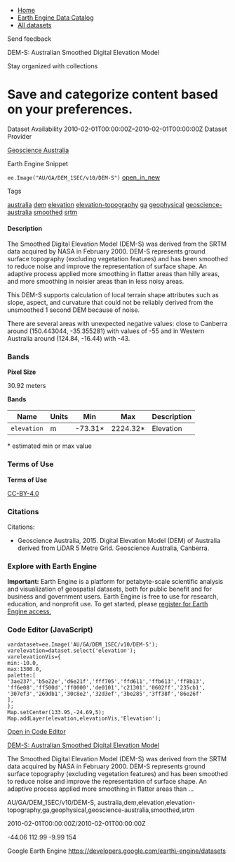 



* [Home](https://developers.google.com/)
* [Earth Engine Data Catalog](https://developers.google.com/earth-engine/datasets)
* [All datasets](https://developers.google.com/earth-engine/datasets/catalog)





 
 
 Send feedback
 
 

DEM\-S: Australian Smoothed Digital Elevation Model


 
 Stay organized with collections
 

 
 Save and categorize content based on your preferences.
=====================================================================================================================================================








Dataset Availability
2010\-02\-01T00:00:00Z–2010\-02\-01T00:00:00Z
Dataset Provider


[Geoscience Australia](https://www.ga.gov.au/metadata-gateway/metadata/record/72759/)



Earth Engine Snippet


`ee.Image("AU/GA/DEM_1SEC/v10/DEM-S")` 
[open\_in\_new](https://code.earthengine.google.com/?scriptPath=Examples:Datasets/AU/AU_GA_DEM_1SEC_v10_DEM-S)





Tags


[australia](/earth-engine/datasets/tags/australia)
[dem](/earth-engine/datasets/tags/dem)
[elevation](/earth-engine/datasets/tags/elevation)
[elevation\-topography](/earth-engine/datasets/tags/elevation-topography)
[ga](/earth-engine/datasets/tags/ga)
[geophysical](/earth-engine/datasets/tags/geophysical)
[geoscience\-australia](/earth-engine/datasets/tags/geoscience-australia)
[smoothed](/earth-engine/datasets/tags/smoothed)
[srtm](/earth-engine/datasets/tags/srtm)








#### Description



The Smoothed Digital Elevation Model (DEM\-S) was derived
from the SRTM data acquired by NASA in February 2000\. DEM\-S represents
ground surface topography (excluding vegetation features) and has
been smoothed to reduce noise and improve the representation of
surface shape. An adaptive process applied more smoothing in flatter
areas than hilly areas, and more smoothing in noisier areas than
in less noisy areas.


This DEM\-S supports calculation of local terrain shape attributes
such as slope, aspect, and curvature that could not be reliably
derived from the unsmoothed 1 second DEM because of noise.


There are several areas with unexpected negative values: close to
Canberra around (150\.443044, \-35\.355281\) with values of \-55 and in Western
Australia around (124\.84, \-16\.44\) with \-43\.





### Bands



**Pixel Size**
  
30\.92 meters



**Bands**




| Name | Units | Min | Max | Description |
| --- | --- | --- | --- | --- |
| `elevation` | m | \-73\.31\* | 2224\.32\* | Elevation |


 \* estimated min or max value


### Terms of Use


**Terms of Use**


[CC\-BY\-4\.0](https://spdx.org/licenses/CC-BY-4.0.html)




### Citations



Citations:
* Geoscience Australia, 2015\. Digital Elevation Model (DEM) of Australia
derived from LiDAR 5 Metre Grid. Geoscience Australia, Canberra.





### Explore with Earth Engine


**Important:** 
 Earth Engine is a platform for petabyte\-scale scientific analysis and visualization of
 geospatial datasets, both for public benefit and for business and government users.
 Earth Engine is free to use for research, education, and nonprofit use. To get started, please
 [register for Earth Engine access.](https://console.cloud.google.com/earth-engine)



### Code Editor (JavaScript)



```
vardataset=ee.Image('AU/GA/DEM_1SEC/v10/DEM-S');
varelevation=dataset.select('elevation');
varelevationVis={
min:-10.0,
max:1300.0,
palette:[
'3ae237','b5e22e','d6e21f','fff705','ffd611','ffb613','ff8b13',
'ff6e08','ff500d','ff0000','de0101','c21301','0602ff','235cb1',
'307ef3','269db1','30c8e2','32d3ef','3be285','3ff38f','86e26f'
],
};
Map.setCenter(133.95,-24.69,5);
Map.addLayer(elevation,elevationVis,'Elevation');
```



[Open in Code Editor](https://code.earthengine.google.com/?scriptPath=Examples:Datasets/AU/AU_GA_DEM_1SEC_v10_DEM-S)


[DEM\-S: Australian Smoothed Digital Elevation Model](/earth-engine/datasets/catalog/AU_GA_DEM_1SEC_v10_DEM-S)

The Smoothed Digital Elevation Model (DEM\-S) was derived from the SRTM data acquired by NASA in February 2000\. DEM\-S represents ground surface topography (excluding vegetation features) and has been smoothed to reduce noise and improve the representation of surface shape. An adaptive process applied more smoothing in flatter areas than …

 AU/GA/DEM\_1SEC/v10/DEM\-S,
 australia,dem,elevation,elevation\-topography,ga,geophysical,geoscience\-australia,smoothed,srtm

2010\-02\-01T00:00:00Z/2010\-02\-01T00:00:00Z



 \-44\.06 112\.99 \-9\.99 154
 



Google Earth Engine
https://developers.google.com/earth\-engine/datasets








